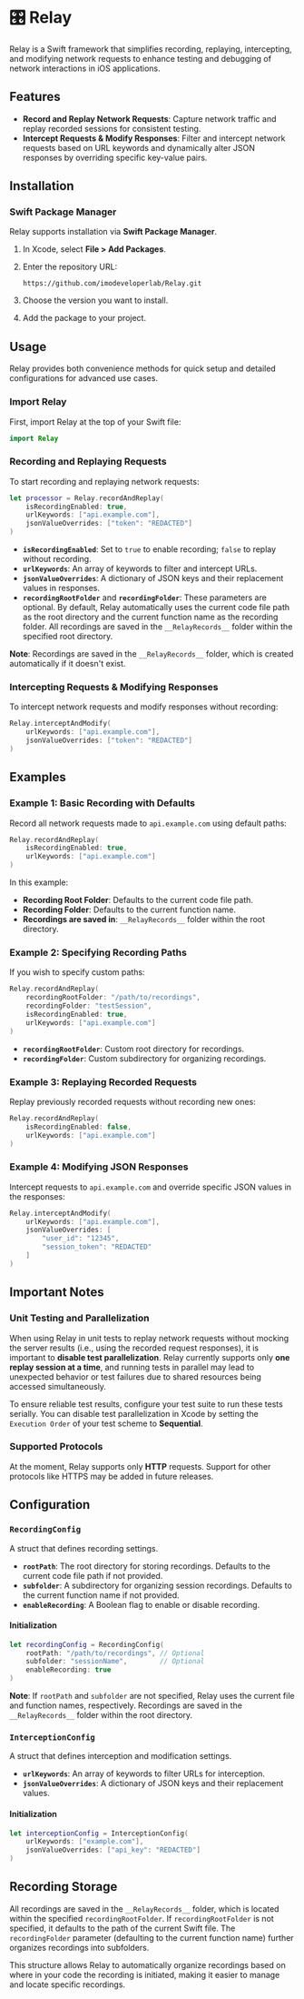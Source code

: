 # 🎛️ Relay

Relay is a Swift framework that simplifies recording, replaying, intercepting, and modifying network requests to enhance testing and debugging of network interactions in iOS applications.

## Features

- **Record and Replay Network Requests**: Capture network traffic and replay recorded sessions for consistent testing.
- **Intercept Requests & Modify Responses**: Filter and intercept network requests based on URL keywords and dynamically alter JSON responses by overriding specific key-value pairs.

## Installation

### Swift Package Manager

Relay supports installation via **Swift Package Manager**.

1. In Xcode, select **File > Add Packages**.
2. Enter the repository URL:

   ```
   https://github.com/imodeveloperlab/Relay.git
   ```

3. Choose the version you want to install.
4. Add the package to your project.

## Usage

Relay provides both convenience methods for quick setup and detailed configurations for advanced use cases.

### Import Relay

First, import Relay at the top of your Swift file:

```swift
import Relay
```

### Recording and Replaying Requests

To start recording and replaying network requests:

```swift
let processor = Relay.recordAndReplay(
    isRecordingEnabled: true,
    urlKeywords: ["api.example.com"],
    jsonValueOverrides: ["token": "REDACTED"]
)
```

- **`isRecordingEnabled`**: Set to `true` to enable recording; `false` to replay without recording.
- **`urlKeywords`**: An array of keywords to filter and intercept URLs.
- **`jsonValueOverrides`**: A dictionary of JSON keys and their replacement values in responses.
- **`recordingRootFolder`** and **`recordingFolder`**: These parameters are optional. By default, Relay automatically uses the current code file path as the root directory and the current function name as the recording folder. All recordings are saved in the `__RelayRecords__` folder within the specified root directory.

**Note**: Recordings are saved in the `__RelayRecords__` folder, which is created automatically if it doesn't exist.

### Intercepting Requests & Modifying Responses

To intercept network requests and modify responses without recording:

```swift
Relay.interceptAndModify(
    urlKeywords: ["api.example.com"],
    jsonValueOverrides: ["token": "REDACTED"]
)
```

## Examples

### Example 1: Basic Recording with Defaults

Record all network requests made to `api.example.com` using default paths:

```swift
Relay.recordAndReplay(
    isRecordingEnabled: true,
    urlKeywords: ["api.example.com"]
)
```

In this example:

- **Recording Root Folder**: Defaults to the current code file path.
- **Recording Folder**: Defaults to the current function name.
- **Recordings are saved in**: `__RelayRecords__` folder within the root directory.

### Example 2: Specifying Recording Paths

If you wish to specify custom paths:

```swift
Relay.recordAndReplay(
    recordingRootFolder: "/path/to/recordings",
    recordingFolder: "testSession",
    isRecordingEnabled: true,
    urlKeywords: ["api.example.com"]
)
```

- **`recordingRootFolder`**: Custom root directory for recordings.
- **`recordingFolder`**: Custom subdirectory for organizing recordings.

### Example 3: Replaying Recorded Requests

Replay previously recorded requests without recording new ones:

```swift
Relay.recordAndReplay(
    isRecordingEnabled: false,
    urlKeywords: ["api.example.com"]
)
```

### Example 4: Modifying JSON Responses

Intercept requests to `api.example.com` and override specific JSON values in the responses:

```swift
Relay.interceptAndModify(
    urlKeywords: ["api.example.com"],
    jsonValueOverrides: [
        "user_id": "12345",
        "session_token": "REDACTED"
    ]
)
```

## Important Notes

### Unit Testing and Parallelization

When using Relay in unit tests to replay network requests without mocking the server results (i.e., using the recorded request responses), it is important to **disable test parallelization**. Relay currently supports only **one replay session at a time**, and running tests in parallel may lead to unexpected behavior or test failures due to shared resources being accessed simultaneously.

To ensure reliable test results, configure your test suite to run these tests serially. You can disable test parallelization in Xcode by setting the `Execution Order` of your test scheme to **Sequential**.

### Supported Protocols

At the moment, Relay supports only **HTTP** requests. Support for other protocols like HTTPS may be added in future releases.

## Configuration

### `RecordingConfig`

A struct that defines recording settings.

- **`rootPath`**: The root directory for storing recordings. Defaults to the current code file path if not provided.
- **`subfolder`**: A subdirectory for organizing session recordings. Defaults to the current function name if not provided.
- **`enableRecording`**: A Boolean flag to enable or disable recording.

#### Initialization

```swift
let recordingConfig = RecordingConfig(
    rootPath: "/path/to/recordings", // Optional
    subfolder: "sessionName",        // Optional
    enableRecording: true
)
```

**Note**: If `rootPath` and `subfolder` are not specified, Relay uses the current file and function names, respectively. Recordings are saved in the `__RelayRecords__` folder within the root directory.

### `InterceptionConfig`

A struct that defines interception and modification settings.

- **`urlKeywords`**: An array of keywords to filter URLs for interception.
- **`jsonValueOverrides`**: A dictionary of JSON keys and their replacement values.

#### Initialization

```swift
let interceptionConfig = InterceptionConfig(
    urlKeywords: ["example.com"],
    jsonValueOverrides: ["api_key": "REDACTED"]
)
```

## Recording Storage

All recordings are saved in the `__RelayRecords__` folder, which is located within the specified `recordingRootFolder`. If `recordingRootFolder` is not specified, it defaults to the path of the current Swift file. The `recordingFolder` parameter (defaulting to the current function name) further organizes recordings into subfolders.

This structure allows Relay to automatically organize recordings based on where in your code the recording is initiated, making it easier to manage and locate specific recordings.
